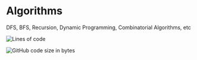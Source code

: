 # Algorithms
DFS, BFS, Recursion, Dynamic Programming, Combinatorial Algorithms, etc

![Lines of code](https://img.shields.io/tokei/lines/github/AleksievAleksandar/Algorithms?style=plastic)

![GitHub code size in bytes](https://img.shields.io/github/languages/code-size/AleksievAleksandar/Algorithms)
